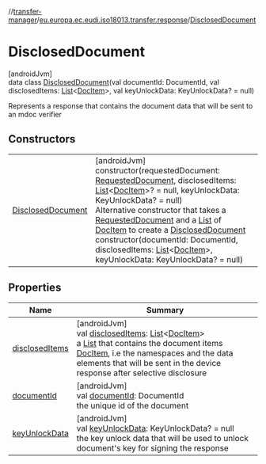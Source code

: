 //[transfer-manager](../../../index.md)/[eu.europa.ec.eudi.iso18013.transfer.response](../index.md)/[DisclosedDocument](index.md)

# DisclosedDocument

[androidJvm]\
data class [DisclosedDocument](index.md)(val documentId: DocumentId, val disclosedItems: [List](https://kotlinlang.org/api/latest/jvm/stdlib/kotlin.collections/-list/index.html)&lt;[DocItem](../-doc-item/index.md)&gt;, val keyUnlockData: KeyUnlockData? = null)

Represents a response that contains the document data that will be sent to an mdoc verifier

## Constructors

| | |
|---|---|
| [DisclosedDocument](-disclosed-document.md) | [androidJvm]<br>constructor(requestedDocument: [RequestedDocument](../-requested-document/index.md), disclosedItems: [List](https://kotlinlang.org/api/latest/jvm/stdlib/kotlin.collections/-list/index.html)&lt;[DocItem](../-doc-item/index.md)&gt;? = null, keyUnlockData: KeyUnlockData? = null)<br>Alternative constructor that takes a [RequestedDocument](../-requested-document/index.md) and a [List](https://kotlinlang.org/api/latest/jvm/stdlib/kotlin.collections/-list/index.html) of [DocItem](../-doc-item/index.md) to create a [DisclosedDocument](index.md)<br>constructor(documentId: DocumentId, disclosedItems: [List](https://kotlinlang.org/api/latest/jvm/stdlib/kotlin.collections/-list/index.html)&lt;[DocItem](../-doc-item/index.md)&gt;, keyUnlockData: KeyUnlockData? = null) |

## Properties

| Name | Summary |
|---|---|
| [disclosedItems](disclosed-items.md) | [androidJvm]<br>val [disclosedItems](disclosed-items.md): [List](https://kotlinlang.org/api/latest/jvm/stdlib/kotlin.collections/-list/index.html)&lt;[DocItem](../-doc-item/index.md)&gt;<br>a [List](https://kotlinlang.org/api/latest/jvm/stdlib/kotlin.collections/-list/index.html) that contains the document items [DocItem](../-doc-item/index.md), i.e the namespaces and the data elements that will be sent in the device response after selective disclosure |
| [documentId](document-id.md) | [androidJvm]<br>val [documentId](document-id.md): DocumentId<br>the unique id of the document |
| [keyUnlockData](key-unlock-data.md) | [androidJvm]<br>val [keyUnlockData](key-unlock-data.md): KeyUnlockData? = null<br>the key unlock data that will be used to unlock document's key for signing the response |
